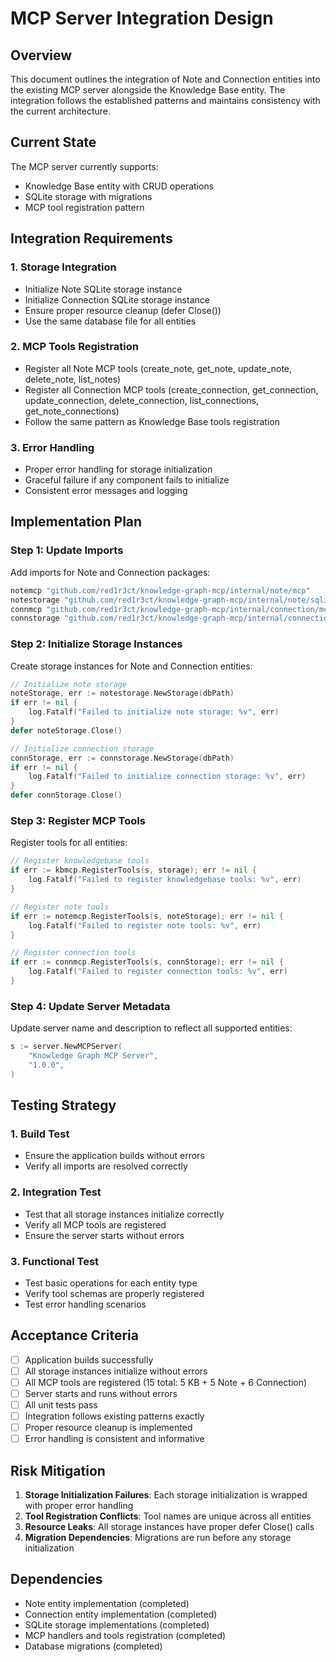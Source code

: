 # MCP Server Integration Design

## Overview

This document outlines the integration of Note and Connection entities into the existing MCP server alongside the Knowledge Base entity. The integration follows the established patterns and maintains consistency with the current architecture.

## Current State

The MCP server currently supports:
- Knowledge Base entity with CRUD operations
- SQLite storage with migrations
- MCP tool registration pattern

## Integration Requirements

### 1. Storage Integration
- Initialize Note SQLite storage instance
- Initialize Connection SQLite storage instance
- Ensure proper resource cleanup (defer Close())
- Use the same database file for all entities

### 2. MCP Tools Registration
- Register all Note MCP tools (create_note, get_note, update_note, delete_note, list_notes)
- Register all Connection MCP tools (create_connection, get_connection, update_connection, delete_connection, list_connections, get_note_connections)
- Follow the same pattern as Knowledge Base tools registration

### 3. Error Handling
- Proper error handling for storage initialization
- Graceful failure if any component fails to initialize
- Consistent error messages and logging

## Implementation Plan

### Step 1: Update Imports
Add imports for Note and Connection packages:
```go
notemcp "github.com/red1r3ct/knowledge-graph-mcp/internal/note/mcp"
notestorage "github.com/red1r3ct/knowledge-graph-mcp/internal/note/sqlite"
connmcp "github.com/red1r3ct/knowledge-graph-mcp/internal/connection/mcp"
connstorage "github.com/red1r3ct/knowledge-graph-mcp/internal/connection/sqlite"
```

### Step 2: Initialize Storage Instances
Create storage instances for Note and Connection entities:
```go
// Initialize note storage
noteStorage, err := notestorage.NewStorage(dbPath)
if err != nil {
    log.Fatalf("Failed to initialize note storage: %v", err)
}
defer noteStorage.Close()

// Initialize connection storage
connStorage, err := connstorage.NewStorage(dbPath)
if err != nil {
    log.Fatalf("Failed to initialize connection storage: %v", err)
}
defer connStorage.Close()
```

### Step 3: Register MCP Tools
Register tools for all entities:
```go
// Register knowledgebase tools
if err := kbmcp.RegisterTools(s, storage); err != nil {
    log.Fatalf("Failed to register knowledgebase tools: %v", err)
}

// Register note tools
if err := notemcp.RegisterTools(s, noteStorage); err != nil {
    log.Fatalf("Failed to register note tools: %v", err)
}

// Register connection tools
if err := connmcp.RegisterTools(s, connStorage); err != nil {
    log.Fatalf("Failed to register connection tools: %v", err)
}
```

### Step 4: Update Server Metadata
Update server name and description to reflect all supported entities:
```go
s := server.NewMCPServer(
    "Knowledge Graph MCP Server",
    "1.0.0",
)
```

## Testing Strategy

### 1. Build Test
- Ensure the application builds without errors
- Verify all imports are resolved correctly

### 2. Integration Test
- Test that all storage instances initialize correctly
- Verify all MCP tools are registered
- Ensure the server starts without errors

### 3. Functional Test
- Test basic operations for each entity type
- Verify tool schemas are properly registered
- Test error handling scenarios

## Acceptance Criteria

- [ ] Application builds successfully
- [ ] All storage instances initialize without errors
- [ ] All MCP tools are registered (15 total: 5 KB + 5 Note + 6 Connection)
- [ ] Server starts and runs without errors
- [ ] All unit tests pass
- [ ] Integration follows existing patterns exactly
- [ ] Proper resource cleanup is implemented
- [ ] Error handling is consistent and informative

## Risk Mitigation

1. **Storage Initialization Failures**: Each storage initialization is wrapped with proper error handling
2. **Tool Registration Conflicts**: Tool names are unique across all entities
3. **Resource Leaks**: All storage instances have proper defer Close() calls
4. **Migration Dependencies**: Migrations are run before any storage initialization

## Dependencies

- Note entity implementation (completed)
- Connection entity implementation (completed)
- SQLite storage implementations (completed)
- MCP handlers and tools registration (completed)
- Database migrations (completed)